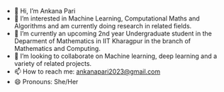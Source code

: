 - 👋 Hi, I’m Ankana Pari
- 👀 I’m interested in Machine Learning, Computational Maths and Algorithms and am currently doing research in related fields.
- 🌱 I’m currently an upcoming 2nd year Undergraduate student in the Deparment of Mathematics in IIT Kharagpur in the branch of Mathematics and Computing.
- 💞️ I’m looking to collaborate on Machine learning, deep learning and a variety of related projects.
- 📫 How to reach me: ankanapari2023@gmail.com
- 😄 Pronouns: She/Her

<!---
ankana2113/ankana2113 is a ✨ special ✨ repository because its `README.md` (this file) appears on your GitHub profile.
You can click the Preview link to take a look at your changes.
--->
